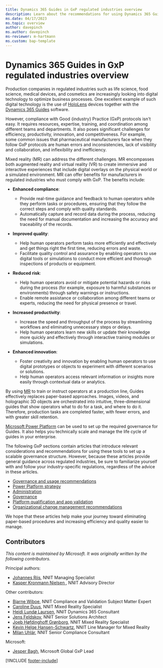 ```yaml
---
title: Dynamics 365 Guides in GxP regulated industries overview
description: Learn about the recommendations for using Dynamics 365 Guides in a regulated industry.
ms.date: 04/17/2023
ms.topic: overview
author: davepinch
ms.author: davepinch
ms-reviewer: m-hartmann
ms.custom: bap-template
---
```


# Dynamics 365 Guides in GxP regulated industries overview

Production companies in regulated industries such as life science, food science, medical devices, and cosmetics are increasingly looking into digital technology to optimize business processes. One excellent example of such digital technology is the use of [HoloLens](/hololens) devices together with the [Dynamics 365 Guides](../overview.md) software.

However, compliance with Good \{industry\} Practice (GxP) protocols isn't easy. It requires resources, expertise, training, and coordination among different teams and departments. It also poses significant challenges for efficiency, productivity, innovation, and competitiveness. For example, some common issues that pharmaceutical manufacturers face when they follow GxP protocols are human errors and inconsistencies, lack of visibility and collaboration, and inflexibility and inefficiency.

Mixed reality (MR) can address the different challenges. MR encompasses both augmented reality and virtual reality (VR) to create immersive and interactive experiences that include digital overlays on the physical world or a simulated environment. MR can offer benefits for manufacturers in regulated industries who must comply with GxP. The benefits include:

- **Enhanced compliance**:

    - Provide real-time guidance and feedback to human operators while they perform tasks or procedures, ensuring that they follow the correct steps and comply with quality standards.
    - Automatically capture and record data during the process, reducing the need for manual documentation and increasing the accuracy and traceability of the records.

- **Improved quality**:

    - Help human operators perform tasks more efficiently and effectively and get things right the first time, reducing errors and waste.
    - Facilitate quality control and assurance by enabling operators to use digital tools or simulations to conduct more efficient and thorough inspections of products or equipment.

- **Reduced risk**:

    - Help human operators avoid or mitigate potential hazards or risks during the process (for example, exposure to harmful substances or environments) through safety warnings or instructions.
    - Enable remote assistance or collaboration among different teams or experts, reducing the need for physical presence or travel.

- **Increased productivity**:

    - Increase the speed and throughput of the process by streamlining workflows and eliminating unnecessary steps or delays.
    - Help human operators learn new skills or update their knowledge more quickly and effectively through interactive training modules or simulations.

- **Enhanced innovation**:

    - Foster creativity and innovation by enabling human operators to use digital prototypes or objects to experiment with different scenarios or solutions.
    - Help human operators access relevant information or insights more easily through contextual data or analytics.

By using [MR](/training/modules/intro-to-mixed-reality) to train or instruct operators at a production line, Guides effectively replaces paper-based approaches. Images, videos, and holographic 3D objects are orchestrated into intuitive, three-dimensional guides that show operators what to do for a task, and where to do it. Therefore, production tasks are completed faster, with fewer errors, and with greater skill retention.

[Microsoft Power Platform](https://powerplatform.microsoft.com/what-is-power-platform/) can be used to set up the required governance for Guides. It also helps you technically scale and manage the life cycle of guides in your enterprise.

The following GxP sections contain articles that introduce relevant considerations and recommendations for using these tools to set up a scalable governance structure. However, because these articles provide general guidance across regulated industries, be sure to familiarize yourself with and follow your industry-specific regulations, regardless of the advice in these articles.

- [Governance and usage recommendations](govern-guides-through-power-platform-environments-and-power-apps.md)
- [Power Platform strategy](strategy-for-existing-power-platform-engagement-and-guides-deployment.md)
- [Administration](administration.md)
- [Governance](anchor-guides-content-through-qr-codes-and-embed-deep-links.md)
- [Platform qualification and app validation](platform-qualification-app-validation.md)
- [Organizational change management recommendations](recommendations-org-change-management.md)

We hope that these articles help make your journey toward eliminating paper-based procedures and increasing efficiency and quality easier to manage.

## Contributors

*This content is maintained by Microsoft. It was originally written by the following contributors.*

Principal authors:

- [Johannes Riis](https://www.linkedin.com/in/johannesriis/), NNIT Managing Specialist
- [Kasper Kronmann Nielsen ](https://www.linkedin.com/in/kasperkronmannnielsen/), NNIT Advisory Director

Other contributors:

- [Bjarne Wiboe](https://www.linkedin.com/in/bjarne-wiboe-302b041/), NNIT Compliance and Validation Subject Matter Expert
- [Caroline Duus](https://www.linkedin.com/in/caroline-duus-23041a124/), NNIT Mixed Reality Specialist
- [Heidi Lundø Laursen](https://www.linkedin.com/in/heidi-lund%C3%B8-laursen-139032150/), NNIT Dynamics 365 Consultant
- [Jens Feldskov](https://www.linkedin.com/in/jens-feldskov/), NNIT Senior Solutions Architect
- [Joeb Høfdinghoff Grønborg](https://www.linkedin.com/in/joeb-h%C3%B8fdinghoff-gr%C3%B8nborg-b7429333/), NNIT Mixed Reality Specialist
- [Kevin Helge Hansen-Schwartz](https://www.linkedin.com/in/kevinhhschwartz/), NNIT Line Manager for Mixed Reality
- [Milan Uhlár](https://www.linkedin.com/in/milan-uhl%C3%A1r-56341246/), NNIT Senior Compliance Consultant

Microsoft:

- [Jesper Bagh](https://www.linkedin.com/in/jesperbagh/), Microsoft Global GxP Lead

[!INCLUDE [footer-include](../../includes/footer-banner.md)]
